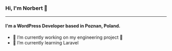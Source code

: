 ### Hi, I'm Norbert 👋
---

#### I'm a WordPress Developer based in Poznan, Poland.

- 🔭 I’m currently working on my engineering project 🙈
- 🌱 I’m currently learning Laravel

<!--
**NorBat93/NorBat93** is a ✨ _special_ ✨ repository because its `README.md` (this file) appears on your GitHub profile.

Here are some ideas to get you started:

- 🔭 I’m currently working on ...
- 🌱 I’m currently learning ...
- 👯 I’m looking to collaborate on ...
- 🤔 I’m looking for help with ...
- 💬 Ask me about ...
- 📫 How to reach me: ...
- 😄 Pronouns: ...
- ⚡ Fun fact: ...
-->
